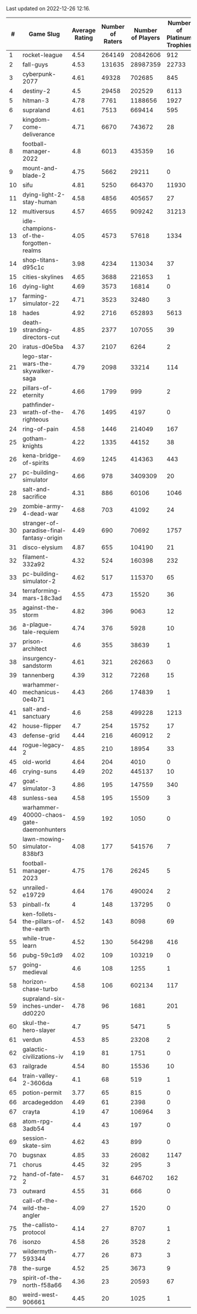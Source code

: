 Last updated on 2022-12-26 12:16.


|#|Game Slug|Average Rating|Number of Raters|Number of Players|Number of Platinum Trophies|Max Rarity (%)|
|---|---|---|---|---|---|---|
|1|rocket-league|4.54|264149|20842606|912|77|
|2|fall-guys|4.53|131635|28987359|22733|7|
|3|cyberpunk-2077|4.61|49328|702685|845|64|
|4|destiny-2|4.5|29458|202529|6113|94|
|5|hitman-3|4.78|7761|1188656|1927|48|
|6|supraland|4.61|7513|669414|595|99|
|7|kingdom-come-deliverance|4.71|6670|743672|28|30|
|8|football-manager-2022|4.8|6013|435359|16|49|
|9|mount-and-blade-2|4.75|5662|29211|0|18|
|10|sifu|4.81|5250|664370|11930|96|
|11|dying-light-2-stay-human|4.58|4856|405657|27|4|
|12|multiversus|4.57|4655|909242|31213|76|
|13|idle-champions-of-the-forgotten-realms|4.05|4573|57618|1334|14|
|14|shop-titans-d95c1c|3.98|4234|113034|37|97|
|15|cities-skylines|4.65|3688|221653|1|72|
|16|dying-light|4.69|3573|16814|0|96|
|17|farming-simulator-22|4.71|3523|32480|3|78|
|18|hades|4.92|2716|652893|5613|89|
|19|death-stranding-directors-cut|4.85|2377|107055|39|76|
|20|iratus-d0e5ba|4.37|2107|6264|2|85|
|21|lego-star-wars-the-skywalker-saga|4.79|2098|33214|114|97|
|22|pillars-of-eternity|4.66|1799|999|2|80|
|23|pathfinder-wrath-of-the-righteous|4.76|1495|4197|0|47|
|24|ring-of-pain|4.58|1446|214049|167|96|
|25|gotham-knights|4.22|1335|44152|38|18|
|26|kena-bridge-of-spirits|4.69|1245|414363|443|94|
|27|pc-building-simulator|4.66|978|3409309|20|48|
|28|salt-and-sacrifice|4.31|886|60106|1046|91|
|29|zombie-army-4-dead-war|4.68|703|41092|24|67|
|30|stranger-of-paradise-final-fantasy-origin|4.49|690|70692|1757|98|
|31|disco-elysium|4.87|655|104190|21|28|
|32|filament-332a92|4.32|524|160398|232|93|
|33|pc-building-simulator-2|4.62|517|115370|65|74|
|34|terraforming-mars-18c3ad|4.55|473|15520|36|49|
|35|against-the-storm|4.82|396|9063|12|33|
|36|a-plague-tale-requiem|4.74|376|5928|10|91|
|37|prison-architect|4.6|355|38639|1|32|
|38|insurgency-sandstorm|4.61|321|262663|0|6|
|39|tannenberg|4.39|312|72268|15|88|
|40|warhammer-mechanicus-0e4b71|4.43|266|174839|1|24|
|41|salt-and-sanctuary|4.6|258|499228|1213|83|
|42|house-flipper|4.7|254|15752|17|94|
|43|defense-grid|4.44|216|460912|2|80|
|44|rogue-legacy-2|4.85|210|18954|33|2|
|45|old-world|4.64|204|4010|0|84|
|46|crying-suns|4.49|202|445137|10|65|
|47|goat-simulator-3|4.86|195|147559|340|91|
|48|sunless-sea|4.58|195|15509|3|37|
|49|warhammer-40000-chaos-gate-daemonhunters|4.59|192|1050|0|66|
|50|lawn-mowing-simulator-838bf3|4.08|177|541576|7|86|
|51|football-manager-2023|4.75|176|26245|5|79|
|52|unrailed-e19729|4.64|176|490024|2|7|
|53|pinball-fx|4|148|137295|0|86|
|54|ken-follets-the-pillars-of-the-earth|4.52|143|8098|69|46|
|55|while-true-learn|4.52|130|564298|416|93|
|56|pubg-59c1d9|4.02|109|103219|0|72|
|57|going-medieval|4.6|108|1255|1|67|
|58|horizon-chase-turbo|4.58|106|602134|117|88|
|59|supraland-six-inches-under-dd0220|4.78|96|1681|201|99|
|60|skul-the-hero-slayer|4.7|95|5471|5|96|
|61|verdun|4.53|85|23208|2|75|
|62|galactic-civilizations-iv|4.19|81|1751|0|80|
|63|railgrade|4.54|80|15536|10|98|
|64|train-valley-2-3606da|4.1|68|519|1|89|
|65|potion-permit|3.77|65|815|0|98|
|66|arcadegeddon|4.49|61|2398|0|91|
|67|crayta|4.19|47|106964|3|23|
|68|atom-rpg-3adb54|4.4|43|197|0|98|
|69|session-skate-sim|4.62|43|899|0|24|
|70|bugsnax|4.85|33|26082|1147|97|
|71|chorus|4.45|32|295|3|85|
|72|hand-of-fate-2|4.57|31|646702|162|72|
|73|outward|4.55|31|666|0|74|
|74|call-of-the-wild-the-angler|4.09|27|1520|0|47|
|75|the-callisto-protocol|4.14|27|8707|1|92|
|76|isonzo|4.58|26|3528|2|58|
|77|wildermyth-593344|4.77|26|873|3|11|
|78|the-surge|4.52|25|3673|9|94|
|79|spirit-of-the-north-f58a66|4.36|23|20593|67|64|
|80|weird-west-906661|4.45|20|1025|1|84|
